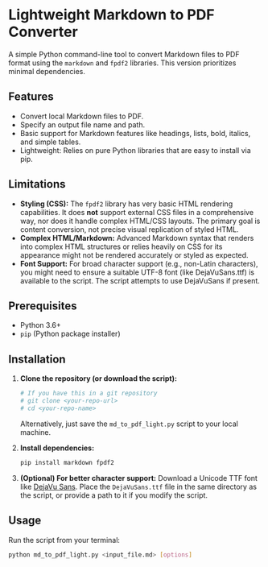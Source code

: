 # Lightweight Markdown to PDF Converter

A simple Python command-line tool to convert Markdown files to PDF format using the `markdown` and `fpdf2` libraries. This version prioritizes minimal dependencies.

## Features

* Convert local Markdown files to PDF.
* Specify an output file name and path.
* Basic support for Markdown features like headings, lists, bold, italics, and simple tables.
* Lightweight: Relies on pure Python libraries that are easy to install via pip.

## Limitations

* **Styling (CSS):** The `fpdf2` library has very basic HTML rendering capabilities. It does **not** support external CSS files in a comprehensive way, nor does it handle complex HTML/CSS layouts. The primary goal is content conversion, not precise visual replication of styled HTML.
* **Complex HTML/Markdown:** Advanced Markdown syntax that renders into complex HTML structures or relies heavily on CSS for its appearance might not be rendered accurately or styled as expected.
* **Font Support:** For broad character support (e.g., non-Latin characters), you might need to ensure a suitable UTF-8 font (like DejaVuSans.ttf) is available to the script. The script attempts to use DejaVuSans if present.

## Prerequisites

* Python 3.6+
* `pip` (Python package installer)

## Installation

1.  **Clone the repository (or download the script):**
    ```bash
    # If you have this in a git repository
    # git clone <your-repo-url>
    # cd <your-repo-name>
    ```
    Alternatively, just save the `md_to_pdf_light.py` script to your local machine.

2.  **Install dependencies:**
    ```bash
    pip install markdown fpdf2
    ```

3.  **(Optional) For better character support:**
    Download a Unicode TTF font like [DejaVu Sans](https://dejavu-fonts.github.io/). Place the `DejaVuSans.ttf` file in the same directory as the script, or provide a path to it if you modify the script.

## Usage

Run the script from your terminal:

```bash
python md_to_pdf_light.py <input_file.md> [options]